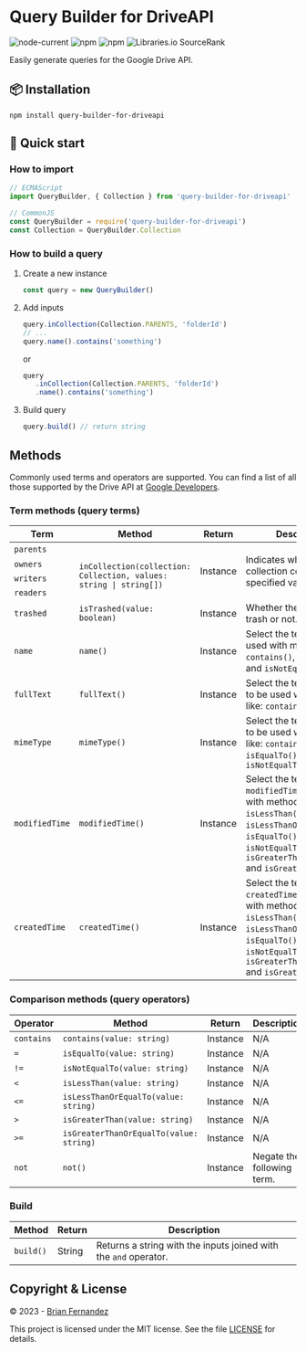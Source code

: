 # Query Builder for DriveAPI

![node-current](https://img.shields.io/node/v/query-builder-for-driveapi?color=darkgreen)
![npm](https://img.shields.io/npm/v/query-builder-for-driveapi?color=orange)
![npm](https://img.shields.io/npm/dm/query-builder-for-driveapi)
![Libraries.io SourceRank](https://img.shields.io/librariesio/sourcerank/npm/query-builder-for-driveapi)

Easily generate queries for the Google Drive API.

## 📦 Installation

```shell
npm install query-builder-for-driveapi
```

## 🚀 Quick start

### How to import

```js
// ECMAScript
import QueryBuilder, { Collection } from 'query-builder-for-driveapi'

// CommonJS
const QueryBuilder = require('query-builder-for-driveapi')
const Collection = QueryBuilder.Collection
```

### How to build a query

1. Create a new instance

   ```js
   const query = new QueryBuilder()
   ```

2. Add inputs

   ```js
   query.inCollection(Collection.PARENTS, 'folderId')
   // ...
   query.name().contains('something')
   ```

   or

   ```js
   query
      .inCollection(Collection.PARENTS, 'folderId')
      .name().contains('something')
   ```

3. Build query

   ```js
   query.build() // return string
   ```

## Methods

Commonly used terms and operators are supported. You can find a list of all those supported by the Drive API at [Google Developers](https://developers.google.com/drive/api/guides/ref-search-terms).

### Term methods (query terms)

<table>
   <thead>
      <tr>
         <th>Term</th>
         <th>Method</th>
         <th>Return</th>
         <th>Description</th>
      </tr>
   </thead>
   <tbody>
      <tr>
         <td>
            <code>parents</code>
         </td>
         <td rowspan=4>
            <code>
               inCollection(collection: Collection, values: string | string[])
            </code>
         </td>
         <td rowspan=4>Instance</td>
         <td rowspan=4>
            Indicates whether the collection contains the specified values.
         </td>
      </tr>
      <tr>
         <td>
            <code>owners</code>
         </td>
      </tr>
      <tr>
         <td>
            <code>writers</code>
         </td>
      </tr>
      <tr>
         <td>
            <code>readers</code>
         </td>
      </tr>
      <tr>
         <td>
            <code>trashed</code>
         </td>
         <td>
            <code>isTrashed(value: boolean)</code>
         </td>
         <td>Instance</td>
         <td>
            Whether the file is in the trash or not.
         </td>
      </tr>
      <tr>
         <td>
            <code>name</code>
         </td>
         <td>
            <code>name()</code>
         </td>
         <td>Instance</td>
         <td>
            Select the term <code>name</code> to be used with methods like: <code>contains()</code>, <code>isEqualTo()</code> and <code>isNotEqualTo()</code>
         </td>
      </tr>
      <tr>
         <td>
            <code>fullText</code>
         </td>
         <td>
            <code>fullText()</code>
         </td>
         <td>Instance</td>
         <td>
            Select the term <code>fullText</code> to be used with methods like: <code>contains()</code>
         </td>
      </tr>
      <tr>
         <td>
            <code>mimeType</code>
         </td>
         <td>
            <code>mimeType()</code>
         </td>
         <td>Instance</td>
         <td>
            Select the term <code>mimeType</code> to be used with methods like: <code>contains()</code>, <code>isEqualTo()</code> and <code>isNotEqualTo()</code>
         </td>
      </tr>
      <tr>
         <td>
            <code>modifiedTime</code>
         </td>
         <td>
            <code>modifiedTime()</code>
         </td>
         <td>Instance</td>
         <td>
            Select the term <code>modifiedTime</code> to be used with methods like: <code>isLessThan()</code>, <code>isLessThanOrEqualTo()</code>, <code>isEqualTo()</code>, <code>isNotEqualTo()</code>, <code>isGreaterThanOrEqualTo()</code> and <code>isGreaterThan()</code>
         </td>
      </tr>
      <tr>
         <td>
            <code>createdTime</code>
         </td>
         <td>
            <code>createdTime()</code>
         </td>
         <td>Instance</td>
         <td>
            Select the term <code>createdTime</code> to be used with methods like: <code>isLessThan()</code>, <code>isLessThanOrEqualTo()</code>, <code>isEqualTo()</code>, <code>isNotEqualTo()</code>, <code>isGreaterThanOrEqualTo()</code> and <code>isGreaterThan()</code>
         </td>
      </tr>
   </tbody>
</table>

### Comparison methods (query operators)

| Operator | Method | Return | Description |
|-|-|-|-|
| `contains` | `contains(value: string)` | Instance | N/A |
| `=` | `isEqualTo(value: string)` | Instance | N/A |
| `!=` | `isNotEqualTo(value: string)` | Instance | N/A |
| `<` | `isLessThan(value: string)` | Instance | N/A |
| `<=` | `isLessThanOrEqualTo(value: string)` | Instance | N/A |
| `>` | `isGreaterThan(value: string)` | Instance | N/A |
| `>=` | `isGreaterThanOrEqualTo(value: string)` | Instance | N/A |
| `not` | `not()` | Instance | Negate the following term. |

### Build

| Method | Return | Description |
|-|-|-|
| `build()` | String | Returns a string with the inputs joined with the `and` operator. |

## Copyright & License

© 2023 - [Brian Fernandez](https://github.com/br14n-sol)

This project is licensed under the MIT license. See the file [LICENSE](LICENSE) for details.

